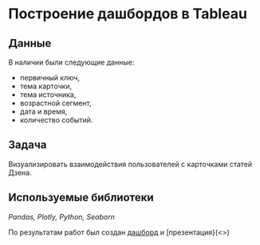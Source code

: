 #  Построение дашбордов в Tableau


## Данные

В наличии были следующие данные:  
* первичный ключ,
* тема карточки,
* тема источника,
* возрастной сегмент,
* дата и время,
* количество событий.
## Задача

Визуализировать взаимодействия пользователей с карточками статей Дзена. 

## Используемые библиотеки
*Pandas, Plotly, Python, Seaborn* 

По результатам работ был создан [дашборд](<https://public.tableau.com/views/_16879689124380/Dashboard?:language=en-US&:display_count=n&:origin=viz_share_link>) и [презентация}(<>)
